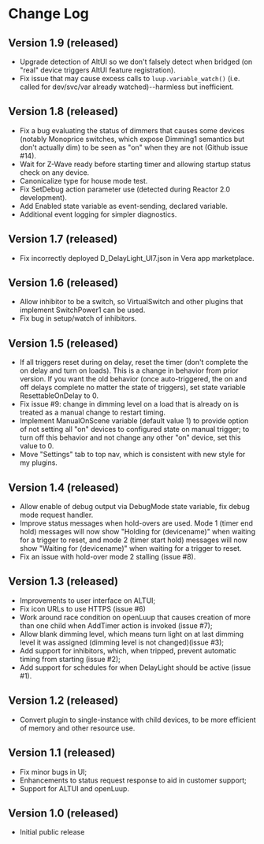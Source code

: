 # Change Log #

## Version 1.9 (released) 

* Upgrade detection of AltUI so we don't falsely detect when bridged (on "real" device triggers AltUI feature registration).
* Fix issue that may cause excess calls to `luup.variable_watch()` (i.e. called for dev/svc/var already watched)--harmless but inefficient.

## Version 1.8 (released) ##

* Fix a bug evaluating the status of dimmers that causes some devices (notably Monoprice switches, which expose Dimming1 semantics but don't actually dim) to be seen as "on" when they are not (Github issue #14).
* Wait for Z-Wave ready before starting timer and allowing startup status check on any device.
* Canonicalize type for house mode test.
* Fix SetDebug action parameter use (detected during Reactor 2.0 development).
* Add Enabled state variable as event-sending, declared variable.
* Additional event logging for simpler diagnostics.

## Version 1.7 (released) ##

* Fix incorrectly deployed D_DelayLight_UI7.json in Vera app marketplace.

## Version 1.6 (released) ##

* Allow inhibitor to be a switch, so VirtualSwitch and other plugins that implement SwitchPower1 can be used.
* Fix bug in setup/watch of inhibitors.

## Version 1.5 (released) ##

* If all triggers reset during on delay, reset the timer (don't complete the on delay and turn on loads). This is a change in behavior from prior version. If you want the old behavior (once auto-triggered, the on and off delays complete no matter the state of triggers), set state variable ResettableOnDelay to 0.
* Fix issue #9: change in dimming level on a load that is already on is treated as a manual change to restart timing.
* Implement ManualOnScene variable (default value 1) to provide option of not setting all "on" devices to configured state on manual trigger; to turn off this behavior and not change any other "on" device, set this value to 0.
* Move "Settings" tab to top nav, which is consistent with new style for my plugins.

## Version 1.4 (released) ##

* Allow enable of debug output via DebugMode state variable, fix debug mode request handler.
* Improve status messages when hold-overs are used. Mode 1 (timer end hold) messages will now show "Holding for (devicename)" when waiting for a trigger to reset, and mode 2 (timer start hold) messages will now show "Waiting for (devicename)" when waiting for a trigger to reset.
* Fix an issue with hold-over mode 2 stalling (issue #8).

## Version 1.3 (released) ##

* Improvements to user interface on ALTUI;
* Fix icon URLs to use HTTPS (issue #6)
* Work around race condition on openLuup that causes creation of more than one child when AddTimer action is invoked (issue #7);
* Allow blank dimming level, which means turn light on at last dimming level it was assigned (dimming level is not changed)(issue #3);
* Add support for inhibitors, which, when tripped, prevent automatic timing from starting (issue #2);
* Add support for schedules for when DelayLight should be active (issue #1).

## Version 1.2 (released) ##

* Convert plugin to single-instance with child devices, to be more efficient of memory and other resource use.

## Version 1.1 (released) ##

* Fix minor bugs in UI;
* Enhancements to status request response to aid in customer support;
* Support for ALTUI and openLuup.

## Version 1.0 (released) ##

* Initial public release
